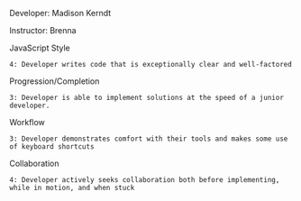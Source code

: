 Developer: Madison Kerndt

Instructor: Brenna

JavaScript Style

    4: Developer writes code that is exceptionally clear and well-factored

Progression/Completion

    3: Developer is able to implement solutions at the speed of a junior developer.

Workflow

    3: Developer demonstrates comfort with their tools and makes some use of keyboard shortcuts

Collaboration

    4: Developer actively seeks collaboration both before implementing, while in motion, and when stuck
